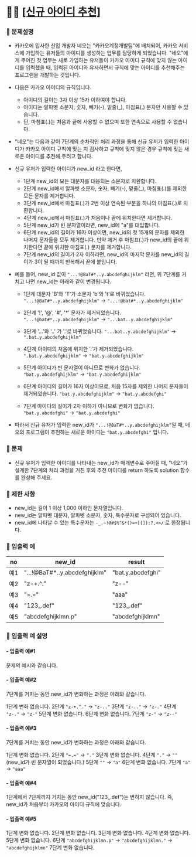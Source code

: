 # ✍🏻 <a href = "https://programmers.co.kr/learn/courses/30/lessons/72410" target=_blank >[신규 아이디 추천]</a>

### 📖 문제설명
- 카카오에 입사한 신입 개발자 네오는 "카카오계정개발팀"에 배치되어, 카카오 서비스에 가입하는 유저들의 아이디를 생성하는 업무를 담당하게 되었습니다. "네오"에게 주어진 첫 업무는 새로 가입하는 유저들이 카카오 아이디 규칙에 맞지 않는 아이디를 입력했을 때, 입력된 아이디와 유사하면서 규칙에 맞는 아이디를 추천해주는 프로그램을 개발하는 것입니다.
- 다음은 카카오 아이디의 규칙입니다.

  - 아이디의 길이는 3자 이상 15자 이하여야 합니다.
  - 아이디는 알파벳 소문자, 숫자, 빼기(-), 밑줄(\_), 마침표(.) 문자만 사용할 수 있습니다.
  - 단, 마침표(.)는 처음과 끝에 사용할 수 없으며 또한 연속으로 사용할 수 없습니다.

- "네오"는 다음과 같이 7단계의 순차적인 처리 과정을 통해 신규 유저가 입력한 아이디가 카카오 아이디 규칙에 맞는 지 검사하고 규칙에 맞지 않은 경우 규칙에 맞는 새로운 아이디를 추천해 주려고 합니다.
- 신규 유저가 입력한 아이디가 new_id 라고 한다면,
  - 1단계 new_id의 모든 대문자를 대응되는 소문자로 치환합니다.
  - 2단계 new_id에서 알파벳 소문자, 숫자, 빼기(-), 밑줄(\_), 마침표(.)를 제외한 모든 문자를 제거합니다.
  - 3단계 new_id에서 마침표(.)가 2번 이상 연속된 부분을 하나의 마침표(.)로 치환합니다.
  - 4단계 new_id에서 마침표(.)가 처음이나 끝에 위치한다면 제거합니다.
  - 5단계 new_id가 빈 문자열이라면, new_id에 "a"를 대입합니다.
  - 6단계 new_id의 길이가 16자 이상이면, new_id의 첫 15개의 문자를 제외한 나머지 문자들을 모두 제거합니다.
       만약 제거 후 마침표(.)가 new_id의 끝에 위치한다면 끝에 위치한 마침표(.) 문자를 제거합니다.
  - 7단계 new_id의 길이가 2자 이하라면, new_id의 마지막 문자를 new_id의 길이가 3이 될 때까지 반복해서 끝에 붙입니다.

- 예를 들어, new_id 값이 `"...!@BaT#*..y.abcdefghijklm"` 라면, 위 7단계를 거치고 나면 new_id는 아래와 같이 변경됩니다.

  - 1단계 대문자 'B'와 'T'가 소문자 'b'와 't'로 바뀌었습니다.
  `"...!@BaT#*..y.abcdefghijklm"` → `"...!@bat#*..y.abcdefghijklm"`

  - 2단계 '!', '@', '#', '\*' 문자가 제거되었습니다.
  `"...!@bat#*..y.abcdefghijklm"` → `"...bat..y.abcdefghijklm"`

  - 3단계 '...'와 '..' 가 '.'로 바뀌었습니다.
  `"...bat..y.abcdefghijklm"` → `".bat.y.abcdefghijklm"`

  - 4단계 아이디의 처음에 위치한 '.'가 제거되었습니다.
  `".bat.y.abcdefghijklm"` → `"bat.y.abcdefghijklm"`

  - 5단계 아이디가 빈 문자열이 아니므로 변화가 없습니다.
  `"bat.y.abcdefghijklm"` → `"bat.y.abcdefghijklm"`

  - 6단계 아이디의 길이가 16자 이상이므로, 처음 15자를 제외한 나머지 문자들이 제거되었습니다.
  `"bat.y.abcdefghijklm"` → `"bat.y.abcdefghi"`

  - 7단계 아이디의 길이가 2자 이하가 아니므로 변화가 없습니다.
  `"bat.y.abcdefghi"` → `"bat.y.abcdefghi"`

- 따라서 신규 유저가 입력한 new_id가 `"...!@BaT#*..y.abcdefghijklm"`일 때, 네오의 프로그램이 추천하는 새로운 아이디는 `"bat.y.abcdefghi"` 입니다.

### 📖 문제
- 신규 유저가 입력한 아이디를 나타내는 new_id가 매개변수로 주어질 때, "네오"가 설계한 7단계의 처리 과정을 거친 후의 추천 아이디를 return 하도록 solution 함수를 완성해 주세요.

### 📖 제한 사항
- new_id는 길이 1 이상 1,000 이하인 문자열입니다.
- new_id는 알파벳 대문자, 알파벳 소문자, 숫자, 특수문자로 구성되어 있습니다.
- new_id에 나타날 수 있는 특수문자는 `-_.~!@#$%^&*()=+[{]}:?,<>/` 로 한정됩니다.

### 📖 입출력 예

| no  | new_id                        | result            |
|-----|-------------------------------|-------------------|
| 예1 | "...!@BaT#*..y.abcdefghijklm" | "bat.y.abcdefghi" |
| 예2 | "z-+.^."                      | "z--"             |
| 예3 | "=.="                         | "aaa"             |
| 예4 | "123_.def"                    | "123_.def"        |
| 예5 | "abcdefghijklmn.p"            | "abcdefghijklmn"  |

### 📖 입출력 예 설명
#### - 입출력 예#1
문제의 예시와 같습니다.
#### - 입출력 예#2
7단계를 거치는 동안 new_id가 변화하는 과정은 아래와 같습니다.

1단계 변화 없습니다.
2단계 `"z-+.^."` → `"z-.."`
3단계 `"z-.."` → `"z-."`
4단계 `"z-."` → `"z-"`
5단계 변화 없습니다.
6단계 변화 없습니다.
7단계 `"z-"` → `"z--"`
#### - 입출력 예#3
7단계를 거치는 동안 new_id가 변화하는 과정은 아래와 같습니다.

1단계 변화 없습니다.
2단계 `"=.="` → `"."`
3단계 변화 없습니다.
4단계 `"."` → `""` (new_id가 빈 문자열이 되었습니다.)
5단계 `""` → `"a"`
6단계 변화 없습니다.
7단계 `"a"` → `"aaa"`
#### - 입출력 예#4
1단계에서 7단계까지 거치는 동안 new_id("123\_.def")는 변하지 않습니다. 즉, new_id가 처음부터 카카오의 아이디 규칙에 맞습니다.
#### - 입출력 예#5
1단계 변화 없습니다.
2단계 변화 없습니다.
3단계 변화 없습니다.
4단계 변화 없습니다.
5단계 변화 없습니다.
6단계 `"abcdefghijklmn.p"` → `"abcdefghijklmn."` → `"abcdefghijklmn"`
7단계 변화 없습니다.